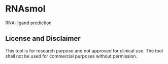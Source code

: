 # RNAsmol
RNA-ligand prediction




## License and Disclaimer
This tool is for research purpose and not approved for clinical use. The tool shall not be used for commercial purposes without permission.

